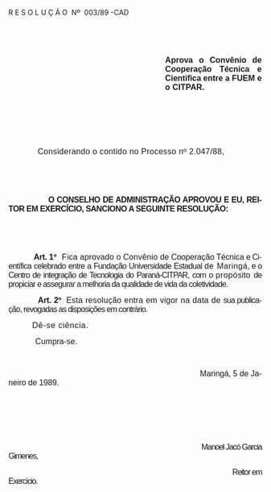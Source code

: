 <body lang=PT-BR style='tab-interval:36.0pt'>

<div class=Section1>

<p class=MsoTitle>R E S O L U Ç Ã O<span style="mso-spacerun: yes">  </span>Nº<span
style="mso-spacerun: yes">  </span>003/89 -CAD<span style='letter-spacing:1.0pt'><o:p></o:p></span></p>

<p class=MsoNormal style='text-align:justify;tab-stops:120.6pt 120.6pt 120.6pt 120.6pt'><span
style='font-size:12.0pt;mso-bidi-font-size:10.0pt;font-family:Arial;mso-bidi-font-style:
italic'><![if !supportEmptyParas]>&nbsp;<![endif]><o:p></o:p></span></p>

<p class=MsoNormal style='text-align:justify;tab-stops:120.6pt 120.6pt 120.6pt 120.6pt'><span
style='font-size:12.0pt;mso-bidi-font-size:10.0pt;font-family:Arial'><![if !supportEmptyParas]>&nbsp;<![endif]><o:p></o:p></span></p>

<p class=MsoNormal style='margin-left:233.9pt;text-align:justify'><b><span
style='font-size:12.0pt;mso-bidi-font-size:10.0pt;font-family:Arial'>Aprova o
Convênio de Cooperação Técnica e <span style='letter-spacing:-.05pt'>Cientifica
</span>entre a <span style='letter-spacing:.1pt'>FUEM e o CITPAR.<o:p></o:p></span></span></b></p>

<p class=MsoNormal style='text-align:justify;tab-stops:120.6pt 120.6pt 120.6pt 120.6pt 120.6pt 120.6pt 120.6pt 120.6pt 120.6pt 120.6pt 120.6pt 120.6pt 120.6pt 120.6pt 120.6pt 120.6pt'><span
style='font-size:12.0pt;mso-bidi-font-size:10.0pt;font-family:Arial;letter-spacing:
.3pt'><![if !supportEmptyParas]>&nbsp;<![endif]><o:p></o:p></span></p>

<p class=MsoNormal style='text-align:justify;tab-stops:120.6pt 120.6pt 120.6pt 120.6pt 120.6pt 120.6pt 120.6pt 120.6pt 120.6pt 120.6pt 120.6pt 120.6pt 120.6pt 120.6pt 120.6pt 120.6pt'><span
style='font-size:12.0pt;mso-bidi-font-size:10.0pt;font-family:Arial;letter-spacing:
.3pt'><![if !supportEmptyParas]>&nbsp;<![endif]><o:p></o:p></span></p>

<p class=MsoNormal style='text-align:justify;tab-stops:120.6pt 120.6pt 120.6pt 120.6pt 120.6pt 120.6pt 120.6pt 120.6pt 120.6pt 120.6pt 120.6pt 120.6pt 120.6pt 120.6pt 120.6pt 120.6pt'><span
style='font-size:12.0pt;mso-bidi-font-size:10.0pt;font-family:Arial;letter-spacing:
.3pt'><![if !supportEmptyParas]>&nbsp;<![endif]><o:p></o:p></span></p>

<p class=MsoNormal style='text-align:justify;tab-stops:35.45pt 120.6pt 120.6pt 120.6pt 120.6pt 120.6pt 120.6pt 120.6pt 120.6pt 120.6pt 120.6pt 120.6pt 120.6pt 120.6pt 120.6pt 120.6pt 120.6pt'><span
style='font-size:12.0pt;mso-bidi-font-size:10.0pt;font-family:Arial;letter-spacing:
.3pt'><span style='mso-tab-count:1'>            </span>Considerando o contido no
Processo nº 2.047/88,<o:p></o:p></span></p>

<p class=MsoNormal style='text-align:justify;tab-stops:338.4pt'><span
style='font-size:12.0pt;mso-bidi-font-size:10.0pt;font-family:Arial;letter-spacing:
-.4pt'><![if !supportEmptyParas]>&nbsp;<![endif]><o:p></o:p></span></p>

<p class=MsoNormal style='text-align:justify;tab-stops:338.4pt'><span
style='font-size:12.0pt;mso-bidi-font-size:10.0pt;font-family:Arial;letter-spacing:
-.4pt'><![if !supportEmptyParas]>&nbsp;<![endif]><o:p></o:p></span></p>

<p class=MsoNormal style='text-align:justify;tab-stops:35.45pt 338.4pt'><span
style='font-size:12.0pt;mso-bidi-font-size:10.0pt;font-family:Arial;letter-spacing:
-.4pt'><span style='mso-tab-count:1'>                </span><b>O CONSELHO DE
ADMINISTRAÇÃO APROVOU E EU, REITOR EM EXERCÍCIO, SANCIONO A SEGUINTE RESOLUÇÃO:</b></span><span
style='font-size:12.0pt;mso-bidi-font-size:10.0pt;font-family:Arial'><o:p></o:p></span></p>

<p class=MsoNormal style='text-align:justify;tab-stops:338.4pt'><span
style='font-size:12.0pt;mso-bidi-font-size:10.0pt;font-family:Arial;letter-spacing:
-.25pt'><![if !supportEmptyParas]>&nbsp;<![endif]><o:p></o:p></span></p>

<p class=MsoNormal style='text-align:justify;tab-stops:338.4pt'><span
style='font-size:12.0pt;mso-bidi-font-size:10.0pt;font-family:Arial;letter-spacing:
-.25pt'><![if !supportEmptyParas]>&nbsp;<![endif]><o:p></o:p></span></p>

<p class=MsoNormal style='text-align:justify;tab-stops:35.45pt 338.4pt'><span
style='font-size:12.0pt;mso-bidi-font-size:10.0pt;font-family:Arial;letter-spacing:
-.25pt'><span style='mso-tab-count:1'>            </span><b>Art. </b></span><b><span
style='font-size:12.0pt;mso-bidi-font-size:10.0pt;font-family:Arial;letter-spacing:
.25pt'>1º</span></b><span style='font-size:12.0pt;mso-bidi-font-size:10.0pt;
font-family:Arial;letter-spacing:.25pt'> </span><span style='font-size:12.0pt;
mso-bidi-font-size:10.0pt;font-family:Arial;letter-spacing:.5pt'><span
style="mso-spacerun: yes"> </span>F</span><span style='font-size:12.0pt;
mso-bidi-font-size:10.0pt;font-family:Arial;letter-spacing:.1pt'>ica aprovado o
Convênio </span><span style='font-size:12.0pt;mso-bidi-font-size:10.0pt;
font-family:Arial;letter-spacing:-.1pt'>de Cooperação Técnica </span><span
style='font-size:12.0pt;mso-bidi-font-size:10.0pt;font-family:Arial;letter-spacing:
-.55pt'>e Científica celebrado entre a Fundação Universidade Estadual </span><span
style='font-size:12.0pt;mso-bidi-font-size:10.0pt;font-family:Arial;letter-spacing:
.35pt'>de Maringá</span><span style='font-size:12.0pt;mso-bidi-font-size:10.0pt;
font-family:Arial;letter-spacing:-.75pt'>, e o Centro de integração de
Tecnologia do Paraná-CITPAR, com o </span><span style='font-size:12.0pt;
mso-bidi-font-size:10.0pt;font-family:Arial;letter-spacing:.45pt'>propó</span><span
style='font-size:12.0pt;mso-bidi-font-size:10.0pt;font-family:Arial'>sito <span
style='letter-spacing:-.65pt'>de propiciar e assegurar a melhoria da qualidade
de vida da coletividade</span>.<o:p></o:p></span></p>

<p class=MsoNormal style='text-align:justify;tab-stops:35.45pt 338.4pt'><span
style='font-size:12.0pt;mso-bidi-font-size:10.0pt;font-family:Arial;letter-spacing:
-.1pt'><span style='mso-tab-count:1'>            </span><b>Art. 2º</b> </span><span
style='font-size:12.0pt;mso-bidi-font-size:10.0pt;font-family:Arial'><span
style="mso-spacerun: yes"> </span><span style='letter-spacing:.2pt'>Esta resolução
entra em vigor na data de </span><span style='letter-spacing:-.7pt'>sua publicação,
revogadas as disposições em contrário.<o:p></o:p></span></span></p>

<p class=MsoNormal style='text-align:justify;tab-stops:35.45pt 338.4pt'><span
style='font-size:12.0pt;mso-bidi-font-size:10.0pt;font-family:Arial;letter-spacing:
.6pt'><span style='mso-tab-count:1'>         </span>Dê-se ciência.<o:p></o:p></span></p>

<p class=MsoNormal style='text-align:justify;tab-stops:35.45pt 338.4pt'><span
style='font-size:12.0pt;mso-bidi-font-size:10.0pt;font-family:Arial'><span
style='mso-tab-count:1'>            </span>Cumpra-se.<o:p></o:p></span></p>

<p class=MsoNormal style='text-align:justify;tab-stops:338.4pt'><span
style='font-size:12.0pt;mso-bidi-font-size:10.0pt;font-family:Arial;letter-spacing:
-.1pt'><![if !supportEmptyParas]>&nbsp;<![endif]><o:p></o:p></span></p>

<p class=MsoNormal style='text-align:justify;tab-stops:9.0cm 10.0cm 338.4pt'><span
style='font-size:12.0pt;mso-bidi-font-size:10.0pt;font-family:Arial;letter-spacing:
-.1pt'><span style='mso-tab-count:1'>                                                                                     </span>Maringá,
</span><span style='font-size:12.0pt;mso-bidi-font-size:10.0pt;font-family:
Arial;letter-spacing:-.2pt'>5</span><span style='font-size:12.0pt;mso-bidi-font-size:
10.0pt;font-family:Arial'> <span style='letter-spacing:-.1pt'>de Janeiro de
1989.<o:p></o:p></span></span></p>

<p class=MsoNormal style='text-align:justify;tab-stops:55.8pt 55.8pt'><span
style='font-size:12.0pt;mso-bidi-font-size:10.0pt;font-family:Arial;letter-spacing:
-.95pt'><![if !supportEmptyParas]>&nbsp;<![endif]><o:p></o:p></span></p>

<p class=MsoNormal style='text-align:justify;tab-stops:55.8pt 55.8pt'><span
style='font-size:12.0pt;mso-bidi-font-size:10.0pt;font-family:Arial;letter-spacing:
-.95pt'><![if !supportEmptyParas]>&nbsp;<![endif]><o:p></o:p></span></p>

<p class=MsoNormal style='text-align:justify;tab-stops:55.8pt 55.8pt'><span
style='font-size:12.0pt;mso-bidi-font-size:10.0pt;font-family:Arial;letter-spacing:
-.95pt'><![if !supportEmptyParas]>&nbsp;<![endif]><o:p></o:p></span></p>

<p class=MsoNormal style='text-align:justify;tab-stops:55.8pt 55.8pt'><span
style='font-size:12.0pt;mso-bidi-font-size:10.0pt;font-family:Arial;letter-spacing:
-.95pt'><span style='mso-tab-count:7'>                                                                                                                </span></span><span
lang=ES-TRAD style='font-size:12.0pt;mso-bidi-font-size:10.0pt;font-family:
Arial;letter-spacing:-.95pt;mso-ansi-language:ES-TRAD'>Manoel Jacó Garcia
Gimenes,<o:p></o:p></span></p>

<p class=MsoNormal style='text-align:justify;tab-stops:55.8pt 55.8pt'><span
lang=ES-TRAD style='font-size:12.0pt;mso-bidi-font-size:10.0pt;font-family:
Arial;letter-spacing:-.95pt;mso-ansi-language:ES-TRAD'><span style='mso-tab-count:
7'>                                                                                                                </span></span><span
style='font-size:12.0pt;mso-bidi-font-size:10.0pt;font-family:Arial;letter-spacing:
-.95pt'><span style="mso-spacerun: yes">           </span>Reitor em Exercício.<o:p></o:p></span></p>

</div>

</body>
